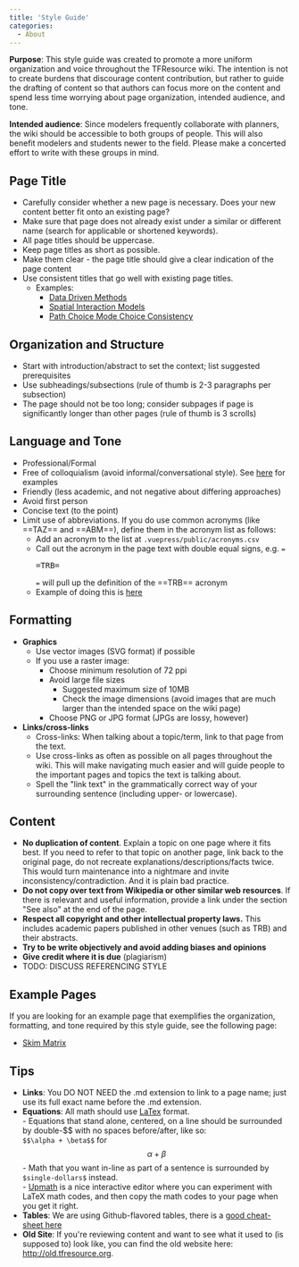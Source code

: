 ```yaml
---
title: 'Style Guide'
categories:
  - About
---
```


**Purpose**: This style guide was created to promote a more uniform organization and voice throughout the TFResource wiki. The intention is not to create burdens that discourage content contribution, but rather to guide the drafting of content so that authors can focus more on the content and spend less time worrying about page organization, intended audience, and tone. 

**Intended audience**: Since modelers frequently collaborate with planners, the wiki should be accessible to both groups of people. This will also benefit modelers and students newer to the field. Please make a concerted effort to write with these groups in mind.

## Page Title
- Carefully consider whether a new page is necessary. Does your new content better fit onto an existing page?
- Make sure that page does not already exist under a similar or different name (search for applicable or shortened keywords).
- All page titles should be uppercase. 
- Keep page titles as short as possible.
- Make them clear - the page title should give a clear indication of the page content
- Use consistent titles that go well with existing page titles. 
	- Examples:
		- [Data Driven Methods](https://tfresource.org/topics/Data_Driven_Methods.html)
		- [Spatial Interaction Models](https://tfresource.org/topics/Spatial_interaction_models.html)
		- [Path Choice Mode Choice Consistency](https://tfresource.org/topics/Path_Choice_Mode_choice_Consistency.html)

## Organization and Structure
- Start with introduction/abstract to set the context; list suggested prerequisites
- Use subheadings/subsections (rule of thumb is 2-3 paragraphs per subsection)
- The page should not be too long; consider subpages if page is significantly longer than other pages (rule of thumb is 3 scrolls)

## Language and Tone
- Professional/Formal
- Free of colloquialism (avoid informal/conversational style).  See [here](https://www.niu.edu/writingtutorial/style/formal-and-informal-style.shtml) for examples
- Friendly (less academic, and not negative about differing approaches)
- Avoid first person
- Concise text (to the point)
- Limit use of abbreviations. If you do use common acronyms (like ==TAZ== and ==ABM==), define them in the acronym list as follows:
	- Add an acronym to the list at `.vuepress/public/acronyms.csv`
	- Call out the acronym in the page text with double equal signs, e.g. `=`<pre>=TRB=</pre>`=` will pull up the definition of the ==TRB== acronym
	- Example of doing this is [here](https://github.com/tfresource/website/commit/d49df8c41a169aa5c1841af6c2f0107a283796dc)


## Formatting
- **Graphics**
	- Use vector images (SVG format) if possible
	- If you use a raster image:
		- Choose minimum resolution of 72 ppi
		- Avoid large file sizes
			- Suggested maximum size of 10MB
			- Check the image dimensions (avoid images that are much larger than the intended space on the wiki page)
		- Choose PNG or JPG format (JPGs are lossy, however)
- **Links/cross-links**
	- Cross-links: When talking about a topic/term, link to that page from the text. 
	- Use cross-links as often as possible on all pages throughout the wiki. This will make navigating much easier and will guide people to the important pages and topics the text is talking about.
	- Spell the "link text" in the grammatically correct way of your surrounding sentence (including upper- or lowercase). 

## Content
- **No duplication of content**. Explain a topic on one page where it fits best. If you need to refer to that topic on another page, link back to the original page, do not recreate explanations/descriptions/facts twice. This would turn maintenance into a nightmare and invite inconsistency/contradiction. And it is plain bad practice.
- **Do not copy over text from Wikipedia or other similar web resources**. If there is relevant and useful information, provide a link under the section "See also" at the end of the page.
- **Respect all copyright and other intellectual property laws.** This includes academic papers published in other venues (such as TRB) and their abstracts.
- **Try to be write objectively and avoid adding biases and opinions**
- **Give credit where it is due** (plagiarism)
- TODO: DISCUSS REFERENCING STYLE

## Example Pages
If you are looking for an example page that exemplifies the organization, formatting, and tone required by this style guide, see the following page:
- [Skim Matrix](https://tfresource.org/topics/Skim_Matrix.html )

## Tips 

 - **Links**:       You DO NOT NEED the .md extension to link to a page name; just use its full exact name before the .md extension.
 - **Equations**:   All math should use [LaTex](https://en.wikipedia.org/wiki/LaTeX) format.  
                 - Equations that stand alone, centered, on a line should be surrounded by double-\$\$ with no spaces before/after, like so:\
   `$$\alpha + \beta$$` for
$$\alpha + \beta$$
                 - Math that you want in-line as part of a sentence is surrounded by  `$single-dollars$`  instead.  
                 - [Upmath](https://upmath.me/) is a nice interactive editor where you can experiment with LaTeX math codes, and then copy the math codes to your page when you get it right.
 - **Tables**:      We are using Github-flavored tables, there is a [good cheat-sheet here](https://github.com/adam-p/markdown-here/wiki/Markdown-Cheatsheet#tables)
 - **Old Site**:    If you're reviewing content and want to see what it used to (is supposed to) look like, you can find the old website here: <http://old.tfresource.org>.   

